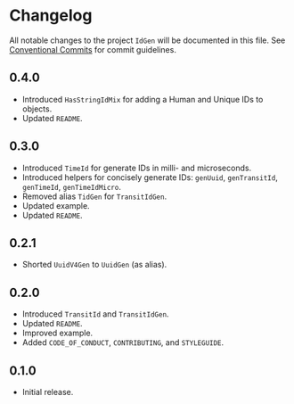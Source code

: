 # Changelog

All notable changes to the project `IdGen` will be documented in this file.
See [Conventional Commits](https://conventionalcommits.org) for commit guidelines.

## 0.4.0

- Introduced `HasStringIdMix` for adding a Human and Unique IDs to objects.
- Updated `README`.

## 0.3.0

- Introduced `TimeId` for generate IDs in milli- and microseconds.
- Introduced helpers for concisely generate IDs: `genUuid`, `genTransitId`, `genTimeId`, `genTimeIdMicro`.
- Removed alias `TidGen` for `TransitIdGen`.
- Updated example.
- Updated `README`.

## 0.2.1

- Shorted `UuidV4Gen` to `UuidGen` (as alias).

## 0.2.0

- Introduced `TransitId` and `TransitIdGen`.
- Updated `README`.
- Improved example.
- Added `CODE_OF_CONDUCT`, `CONTRIBUTING`, and `STYLEGUIDE`.

## 0.1.0

- Initial release.
